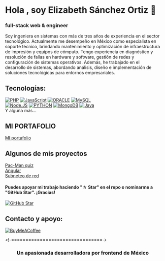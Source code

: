 
# Hola , soy Elizabeth Sánchez Ortiz 👋
### full-stack web & engineer

Soy ingeniera en sistemas con más de tres años de experiencia en el sector tecnológico. Actualmente me desempeño en México como especialista en soporte técnico, brindando mantenimiento y optimización de infraestructura de impresión y equipos de cómputo. Tengo experiencia en diagnóstico y resolución de fallas en hardware y software, gestión de redes y configuración de sistemas operativos. Además, he trabajado en el desarrollo de sistemas, abordando análisis, diseño e implementación de soluciones tecnológicas para entornos empresariales.

## Tecnologías:
[![PHP](https://img.shields.io/badge/php-000?style=for-the-badge&logo=php&logoColor=white&labelColor=#733499)]()
[![JavaScript](https://img.shields.io/badge/JavaScript-F7DF1E?style=for-the-badge&logo=javascript&logoColor=white&labelColor=101010)]()
[![ORACLE](https://img.shields.io/badge/ORACLE-4479A1?style=for-the-badge&logo=oracle&logoColor=white&labelColor=101010)]()
[![MySQL](https://img.shields.io/badge/MySQL-4479A1?style=for-the-badge&logo=mysql&logoColor=white&labelColor=101010)]()
</br>
[![Node.JS](https://img.shields.io/badge/Node.JS-339933?style=for-the-badge&logo=node.js&logoColor=white&labelColor=101010)]()
[![PYTHON](https://img.shields.io/badge/python-007396?style=for-the-badge&logo=java&logoColor=white&labelColor=blue)]()
[![MongoDB](https://img.shields.io/badge/MongoDB-47A248?style=for-the-badge&logo=mongodb&logoColor=white&labelColor=101010)]()
[![Java](https://img.shields.io/badge/Java-007396?style=for-the-badge&logo=java&logoColor=white&labelColor=101010)]()
</br>
Y alguna más...
## MI PORTAFOLIO
<a href="https://mateomoralesp.github.io/portafolio/">MI portafolio</a>
## Algunos de mis proyectos
<a href="https://mateomoralesp.github.io/Pac-Man/">Pac-Man quiz</a>
<br>
<a href="https://mateomoralesp.github.io/Angular-base/">Angular</a>
<br>
<a href="https://mateomoralesp.github.io/subneteo/">Subneteo de red</a>




#### Puedes apoyar mi trabajo haciendo "☆ Star" en el repo o nominarme a "GitHub Star". ¡Gracias!

[![GitHub Star](https://img.shields.io/badge/GitHub-Nominar_a_star-yellow?style=for-the-badge&logo=github&logoColor=white&labelColor=101010)](https://stars.github.com/nominate/)


## Contacto y apoyo:


[![BuyMeACoffee](https://img.shields.io/badge/Buy_Me_A_Coffee-apoya_mi_trabajo-FFDD00?style=for-the-badge&logo=buy-me-a-coffee&logoColor=white&labelColor=101010)](https://www.buymeacoffee.com/MateoM)


<!-================================->
<h3 align="center">Un apasionada desarrolladora por frontend de México</h3>

